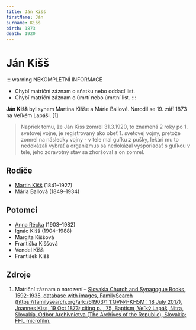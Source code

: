 ```yaml
---
title: Ján Kišš
firstName: Ján
surname: Kišš
birth: 1873
death: 1920
---
```

# Ján Kišš

::: warning NEKOMPLETNÍ INFORMACE
- Chybí matriční záznam o sňatku nebo oddací list.
- Chybí matriční záznam o úmrtí nebo úmrtní list.
:::

**Ján Kišš** byl synem Martina Kišše a Márie Ballové. Narodil se 19. září 1873 na Veľkém Lapáši. [1]

> Napriek tomu, že Ján Kiss zomrel 31.3.1920, to znamená 2 roky po 1. svetovej vojne, je
registrovaný ako obeť 1. svetovej vojny, pretože zomrel na následky
vojny - v tele mal guľku z pušky, lekári mu to nedokázali vybrať a organizmus
sa nedokázal vysporiadať s guľkou v tele, jeho zdravotný stav sa zhoršoval a
on zomrel.


## Rodiče

- [Martin Kišš](kiss-martin-1841.md) (1841–1927)
- Mária Ballová (1849–1934)


## Potomci

- [Anna Récka](kissova-anna-1903.md) (1903–1982)
- Ignác Kišš (1904–1988)
- Margita Kiššová
- Františka Kiššová
- Vendel Kišš
- František Kišš


## Zdroje

1. Matriční záznam o narození – [Slovakia Church and Synagogue Books, 1592-1935, database with images, FamilySearch (https://familysearch.org/ark:/61903/1:1:QVN4-KH5M : 18 July 2017), Joannes Kiss, 19 Oct 1873; citing p. , 75, Baptism, Veľký Lapáš, Nitra, Slovakia, Odbor Archivnictva (The Archives of the Republic), Slovakia; FHL microfilm.](https://www.familysearch.org/ark:/61903/1:1:QVN4-KH5M)

